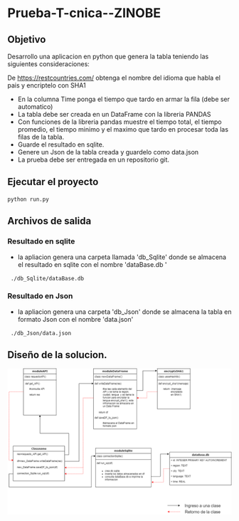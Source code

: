 # Prueba-T-cnica--ZINOBE


## Objetivo

Desarrollo una aplicacion en python que genera la tabla teniendo las siguientes consideraciones:

De https://restcountries.com/ obtenga el nombre del idioma que habla el pais y encriptelo con SHA1

- En la columna Time ponga el tiempo que tardo en armar la fila (debe ser automatico)
- La tabla debe ser creada en un DataFrame con la libreria PANDAS
- Con funciones de la libreria pandas muestre el tiempo total, el tiempo promedio, el tiempo minimo y el maximo que tardo en procesar toda las filas de la tabla.
- Guarde el resultado en sqlite.
- Genere un Json de la tabla creada y guardelo como data.json
- La prueba debe ser entregada en un repositorio git.

## Ejecutar el proyecto


```
python run.py
```

## Archivos de salida 

### Resultado en sqlite
- la apliacion genera una carpeta llamada 'db_Sqlite' donde se almacena el resultado en sqlite con el nombre 'dataBase.db
'

```
 ./db_Sqlite/dataBase.db
```
###  Resultado en Json
- la apliacion genera una carpeta 'db_Json' donde se almacena la tabla en formato Json con el nombre  'data.json'

```
 ./db_Json/data.json
```
## Diseño de la solucion.

![Component Design](Diseno.png)



